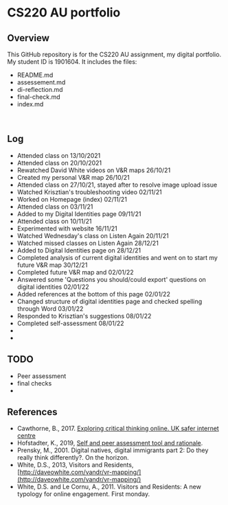 # CS220 AU portfolio
## Overview
This GitHub repository is for the CS220 AU assignment, my digital portfolio. My student ID is 1901604.
It includes the files:
- README.md
- assessement.md
- di-reflection.md
- final-check.md
- index.md

<br>

## Log
- Attended class on 13/10/2021
- Attended class on 20/10/2021
- Rewatched David White videos on V&R maps 26/10/21
- Created my personal V&R map 26/10/21
- Attended class on 27/10/21, stayed after to resolve image upload issue
- Watched Krisztian's troubleshooting video 02/11/21
- Worked on Homepage (index) 02/11/21
- Attended class on 03/11/21
- Added to my Digital Identities page 09/11/21
- Attended class on 10/11/21
- Experimented with website 16/11/21
- Watched Wednesday's class on Listen Again 20/11/21
- Watched missed classes on Listen Again 28/12/21
- Added to Digital Identities page on 28/12/21
- Completed analysis of current digital identities and went on to start my future V&R map 30/12/21
- Completed future V&R map and 02/01/22
- Answered some 'Questions you should/could export' questions on digital identities 02/01/22
- Added references at the bottom of this page 02/01/22
- Changed structure of digital identities page and checked spelling through Word 03/01/22
- Responded to Krisztian's suggestions 08/01/22
- Completed self-assessment 08/01/22
- 
- <br>

## TODO
- Peer assessment 
- final checks
- 
## References
- Cawthorne, B., 2017. [Exploring critical thinking online. UK safer internet centre](https://saferinternet.org.uk/blog/exploring-critical-thinking-online)
- Hofstadter, K., 2019, [Self and peer assessment tool and rationale](https://khofstadter.com/assets/doc/Hofstadter-2019-self-and-peer-assessment-tool-and-rationale.pdf).
- Prensky, M., 2001. Digital natives, digital immigrants part 2: Do they really think differently?. On the horizon.
- White, D.S., 2013, Visitors and Residents, [http://daveowhite.com/vandr/vr-mapping/](http://daveowhite.com/vandr/vr-mapping/)
- White, D.S. and Le Cornu, A., 2011. Visitors and Residents: A new typology for online engagement. First monday.
